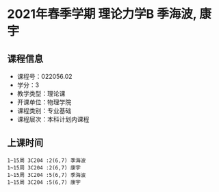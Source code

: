 # 2021年春季学期 理论力学B 季海波, 康宇






## 课程信息

- 课程号：022056.02
- 学分：3
- 教学类型：理论课
- 开课单位：物理学院
- 课程类别：专业基础
- 课程层次：本科计划内课程

## 上课时间

```
1~15周 3C204 :2(6,7) 季海波
1~15周 3C204 :2(6,7) 康宇
1~15周 3C204 :5(6,7) 季海波
1~15周 3C204 :5(6,7) 康宇
```

